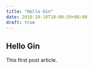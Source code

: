 ```yaml
---
title: "Hello Gin"
date: 2018-10-16T10:00:59+08:00
draft: true
---
```


## Hello Gin

This first post article.
